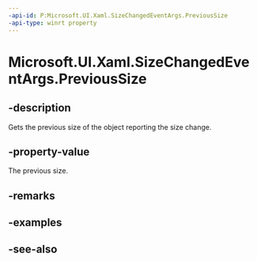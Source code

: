 ```yaml
---
-api-id: P:Microsoft.UI.Xaml.SizeChangedEventArgs.PreviousSize
-api-type: winrt property
---
```


<!-- Property syntax
public Windows.Foundation.Size PreviousSize { get; }
-->

# Microsoft.UI.Xaml.SizeChangedEventArgs.PreviousSize

## -description
Gets the previous size of the object reporting the size change.

## -property-value
The previous size.

## -remarks

## -examples

## -see-also
